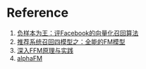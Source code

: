# Reference
1. [负样本为王：评Facebook的向量化召回算法](https://zhuanlan.zhihu.com/p/165064102)
2. [推荐系统召回四模型之：全能的FM模型](https://zhuanlan.zhihu.com/p/58160982)
3. [深入FFM原理与实践](https://tech.meituan.com/2016/03/03/deep-understanding-of-ffm-principles-and-practices.html)
4. [alphaFM](https://github.com/CastellanZhang/alphaFM)